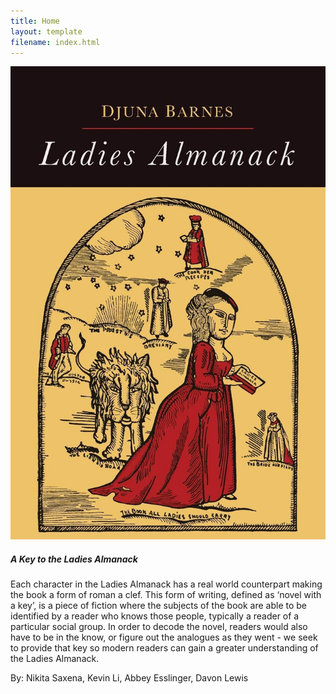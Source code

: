 ```yaml
---
title: Home
layout: template
filename: index.html
---
```


<div class="card">
  <img class="card-img-top" src="LadiesAlmanack.jpg" alt="ladies almanack.jpg">
  <div class="card-body">
    <h5 class="card-title">A Key to the Ladies Almanack</h5>
    <p class="card-text">Each character in the Ladies Almanack has a real world counterpart making the book a form of roman a clef. This form of writing, defined as ‘novel with a key’, is a piece of fiction where the subjects of the book are able to be identified by a reader who knows those people, typically a reader of a particular social group. In order to decode the novel, readers would also have to be in the know, or figure out the analogues as they went - we seek to provide that key so modern readers can gain a greater understanding of the Ladies Almanack.</p>
  </div>
  <div class="card-footer text-muted">
    By: Nikita Saxena, Kevin Li, Abbey Esslinger, Davon Lewis
  </div>
</div>